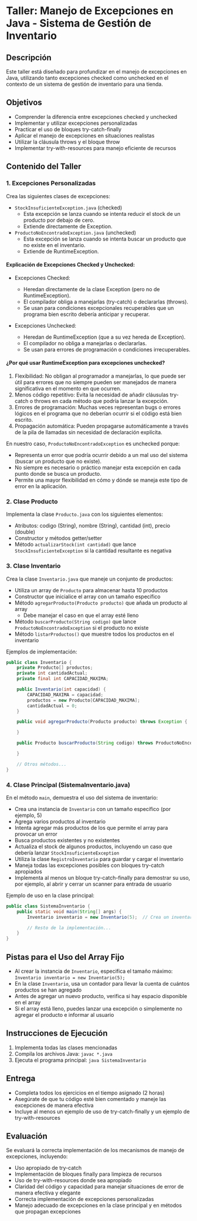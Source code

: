 # Taller: Manejo de Excepciones en Java - Sistema de Gestión de Inventario

## Descripción
Este taller está diseñado para profundizar en el manejo de excepciones en Java, utilizando tanto excepciones checked como unchecked en el contexto de un sistema de gestión de inventario para una tienda.

## Objetivos
- Comprender la diferencia entre excepciones checked y unchecked
- Implementar y utilizar excepciones personalizadas
- Practicar el uso de bloques try-catch-finally
- Aplicar el manejo de excepciones en situaciones realistas
- Utilizar la cláusula throws y el bloque throw
- Implementar try-with-resources para manejo eficiente de recursos

## Contenido del Taller

### 1. Excepciones Personalizadas
Crea las siguientes clases de excepciones:
- `StockInsuficienteException.java` (checked)
  - Esta excepción se lanza cuando se intenta reducir el stock de un producto por debajo de cero.
  - Extiende directamente de Exception.
- `ProductoNoEncontradoException.java` (unchecked)
  - Esta excepción se lanza cuando se intenta buscar un producto que no existe en el inventario.
  - Extiende de RuntimeException.

#### Explicación de Excepciones Checked y Unchecked:
- Excepciones Checked:
  - Heredan directamente de la clase Exception (pero no de RuntimeException).
  - El compilador obliga a manejarlas (try-catch) o declararlas (throws).
  - Se usan para condiciones excepcionales recuperables que un programa bien escrito debería anticipar y recuperar.

- Excepciones Unchecked:
  - Heredan de RuntimeException (que a su vez hereda de Exception).
  - El compilador no obliga a manejarlas o declararlas.
  - Se usan para errores de programación o condiciones irrecuperables.

#### ¿Por qué usar RuntimeException para excepciones unchecked?
1. Flexibilidad: No obligan al programador a manejarlas, lo que puede ser útil para errores que no siempre pueden ser manejados de manera significativa en el momento en que ocurren.
2. Menos código repetitivo: Evita la necesidad de añadir cláusulas try-catch o throws en cada método que podría lanzar la excepción.
3. Errores de programación: Muchas veces representan bugs o errores lógicos en el programa que no deberían ocurrir si el código está bien escrito.
4. Propagación automática: Pueden propagarse automáticamente a través de la pila de llamadas sin necesidad de declaración explícita.

En nuestro caso, `ProductoNoEncontradoException` es unchecked porque:
- Representa un error que podría ocurrir debido a un mal uso del sistema (buscar un producto que no existe).
- No siempre es necesario o práctico manejar esta excepción en cada punto donde se busca un producto.
- Permite una mayor flexibilidad en cómo y dónde se maneja este tipo de error en la aplicación.

### 2. Clase Producto
Implementa la clase `Producto.java` con los siguientes elementos:
- Atributos: codigo (String), nombre (String), cantidad (int), precio (double)
- Constructor y métodos getter/setter
- Método `actualizarStock(int cantidad)` que lance `StockInsuficienteException` si la cantidad resultante es negativa

### 3. Clase Inventario
Crea la clase `Inventario.java` que maneje un conjunto de productos:
- Utiliza un array de `Producto` para almacenar hasta 10 productos
- Constructor que inicialice el array con un tamaño específico
- Método `agregarProducto(Producto producto)` que añada un producto al array
  - Debe manejar el caso en que el array esté lleno
- Método `buscarProducto(String codigo)` que lance `ProductoNoEncontradoException` si el producto no existe
- Método `listarProductos()` que muestre todos los productos en el inventario

Ejemplos de implementación:

```java
public class Inventario {
    private Producto[] productos;
    private int cantidadActual;
    private final int CAPACIDAD_MAXIMA;

    public Inventario(int capacidad) {
        CAPACIDAD_MAXIMA = capacidad;
        productos = new Producto[CAPACIDAD_MAXIMA];
        cantidadActual = 0;
    }

    public void agregarProducto(Producto producto) throws Exception {

    }

    public Producto buscarProducto(String codigo) throws ProductoNoEncontradoException {

    }

    // Otros métodos...
}

```

### 4. Clase Principal (SistemaInventario.java)
En el método `main`, demuestra el uso del sistema de inventario:
- Crea una instancia de `Inventario` con un tamaño específico (por ejemplo, 5)
- Agrega varios productos al inventario
- Intenta agregar más productos de los que permite el array para provocar un error
- Busca productos existentes y no existentes
- Actualiza el stock de algunos productos, incluyendo un caso que debería lanzar `StockInsuficienteException`
- Utiliza la clase `RegistroInventario` para guardar y cargar el inventario
- Maneja todas las excepciones posibles con bloques try-catch apropiados
- Implementa al menos un bloque try-catch-finally para demostrar su uso, por ejemplo, al abrir y cerrar un scanner para entrada de usuario

Ejemplo de uso en la clase principal:

```java
public class SistemaInventario {
    public static void main(String[] args) {
        Inventario inventario = new Inventario(5);  // Crea un inventario con capacidad para 5 productos

        // Resto de la implementación...
    }
}
```



## Pistas para el Uso del Array Fijo
- Al crear la instancia de `Inventario`, especifica el tamaño máximo: `Inventario inventario = new Inventario(5);`
- En la clase `Inventario`, usa un contador para llevar la cuenta de cuántos productos se han agregado
- Antes de agregar un nuevo producto, verifica si hay espacio disponible en el array
- Si el array está lleno, puedes lanzar una excepción o simplemente no agregar el producto e informar al usuario

## Instrucciones de Ejecución
1. Implementa todas las clases mencionadas
2. Compila los archivos Java: `javac *.java`
3. Ejecuta el programa principal: `java SistemaInventario`

## Entrega
- Completa todos los ejercicios en el tiempo asignado (2 horas)
- Asegúrate de que tu código esté bien comentado y maneje las excepciones de manera efectiva
- Incluye al menos un ejemplo de uso de try-catch-finally y un ejemplo de try-with-resources

## Evaluación
Se evaluará la correcta implementación de los mecanismos de manejo de excepciones, incluyendo:
- Uso apropiado de try-catch
- Implementación de bloques finally para limpieza de recursos
- Uso de try-with-resources donde sea apropiado
- Claridad del código y capacidad para manejar situaciones de error de manera efectiva y elegante
- Correcta implementación de excepciones personalizadas
- Manejo adecuado de excepciones en la clase principal y en métodos que propagan excepciones
